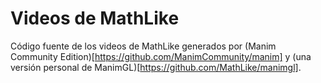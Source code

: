 # Videos de MathLike

Código fuente de los videos de MathLike generados por (Manim Community Edition)[https://github.com/ManimCommunity/manim] y (una versión personal de ManimGL)[https://github.com/MathLike/manimgl].
